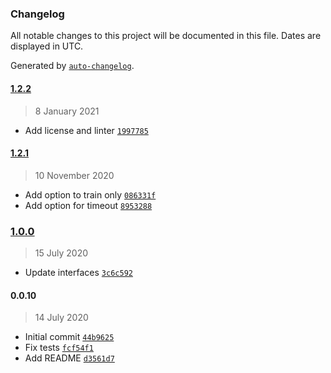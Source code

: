 ### Changelog

All notable changes to this project will be documented in this file. Dates are displayed in UTC.

Generated by [`auto-changelog`](https://github.com/CookPete/auto-changelog).

#### [1.2.2](https://github.com/MarcoABCardoso/marcao-kfold/compare/1.2.1...1.2.2)

> 8 January 2021

- Add license and linter [`1997785`](https://github.com/MarcoABCardoso/marcao-kfold/commit/19977855baa1c9a45635289c73b031582541a128)

#### [1.2.1](https://github.com/MarcoABCardoso/marcao-kfold/compare/1.0.0...1.2.1)

> 10 November 2020

- Add option to train only [`086331f`](https://github.com/MarcoABCardoso/marcao-kfold/commit/086331f792591ebf824c90b8f8996d8f063898ab)
- Add option for timeout [`8953288`](https://github.com/MarcoABCardoso/marcao-kfold/commit/89532887245d1eb6ad60fc58276ccce789ee7969)

### [1.0.0](https://github.com/MarcoABCardoso/marcao-kfold/compare/0.0.10...1.0.0)

> 15 July 2020

- Update interfaces [`3c6c592`](https://github.com/MarcoABCardoso/marcao-kfold/commit/3c6c59282cb391c7acbec138ff646fd01004c15d)

#### 0.0.10

> 14 July 2020

- Initial commit [`44b9625`](https://github.com/MarcoABCardoso/marcao-kfold/commit/44b9625f72b8e46cacd2b584287711e12cb3a733)
- Fix tests [`fcf54f1`](https://github.com/MarcoABCardoso/marcao-kfold/commit/fcf54f130d7a0314f09c04ef2c97e84dfb3a911c)
- Add README [`d3561d7`](https://github.com/MarcoABCardoso/marcao-kfold/commit/d3561d7a72f2e41607ba22906632ed7a20178c49)
